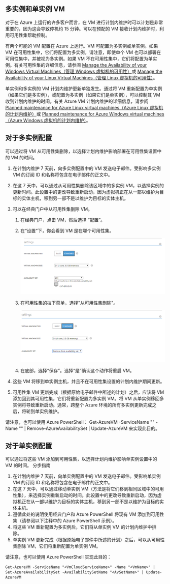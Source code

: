 

## 多实例和单实例 VM
对于在 Azure 上运行的许多客户而言，在 VM 进行计划内维护时可以计划是非常重要的，因为这会导致停机约 15 分钟。可以在预配的 VM 接收计划内维护时，利用可用性集帮助控制。

有两个可能的 VM 配置在 Azure 上运行。VM 可配置为多实例或单实例。如果 VM 在可用性集中，它们将配置为多实例。请注意，即使单个 VM 也可以部署在可用性集中，并被视为多实例。如果 VM 不在可用性集中，它们将配置为单实例。有关可用性集的详细信息，请参阅 [Manage the Availability of your Windows Virtual Machines（管理 Windows 虚拟机的可用性）](/documentation/articles/virtual-machines-windows-manage-availability)或 [Manage the Availability of your Linux Virtual Machines（管理 Linux 虚拟机的可用性）](/documentation/articles/virtual-machines-linux-manage-availability)。

单实例和多实例的 VM 计划内维护更新单独发生。通过将 VM 重新配置为单实例（如果它们是多实例），或配置为多实例（如果它们是单实例），可以控制其 VM 收到计划内维护的时间。有关 Azure VM 计划内维护的详细信息，请参阅 [Planned maintenance for Azure Linux virtual machines（Azure Linux 虚拟机的计划内维护）](/documentation/articles/virtual-machines-linux-planned-maintenance)或 [Planned maintenance for Azure Windows virtual machines（Azure Windows 虚拟机的计划内维护）](/documentation/articles/virtual-machines-windows-planned-maintenance)。

## 对于多实例配置
可以通过将 VM 从可用性集删除，以选择计划内维护影响部署在可用性集设置中的 VM 的时间。

1.	在计划内维护 7 天前，向多实例配置中的 VM 发送电子邮件。受影响多实例 VM 的订阅 ID 和名称将包含在电子邮件的正文中。
2.	在这 7 天中，可以通过从可用性集删除该区域中的多实例 VM，以选择实例的更新时间。此设置中的更改导致重新启动，因为虚拟机正在从一部以维护为目标的实体主机，移到另一部不是以维护为目标的实体主机。 
3.	可以在经典门户中从可用性集删除 VM。 
   
    1.	在经典门户，点击 VM，然后选择 “配置”。 
        
    2.	在“设置”下，你会看到 VM 是在哪个可用性集。
        
    	![可用性集选择](./media/virtual-machines-planned-maintenance-schedule/availabilitysetselection.png)

    3.	在可用性集的拉下菜单，选择"从可用性集删除"。
        
    	![从集中删除](./media/virtual-machines-planned-maintenance-schedule/availabilitysetselectionconfiguration.png)

    4. 在底部，选择“保存”。选择“是”确认这个动作将重启 VM。

4.	这些 VM 将移到单实例主机，并且不在可用性集设置的计划内维护期间更新。
5.	可用性集 VM 更新完成（根据原始电子邮件中所述的计划）之后，应该将 VM 添加回到其可用性集，它们将重新配置为多实例 VM。将 VM 从单实例移回多实例将导致重新启动。通常，跨整个 Azure 环境的所有多实例更新完成之后，将轮到单实例维护。

请注意，也可以使用 Azure PowerShell：
Get-AzureVM -ServiceName "<VmCloudServiceName>" -Name "<VmName>" | Remove-AzureAvailabilitySet | Update-AzureVM 来实现此目的。

## 对于单实例配置
可以通过将这些 VM 添加到可用性集，以选择计划内维护影响单实例设置中的 VM 的时间。
分步指南
1.	在计划内维护 7 天前，向单实例配置中的 VM 发送电子邮件。受影响单实例 VM 的订阅 ID 和名称将包含在电子邮件的正文中。 
2.	在这 7 天中，可以通过移动单实例 VM（方法是将它们移到相同区域中的可用性集），来选择实例重新启动的时间。此设置中的更改导致重新启动，因为虚拟机正在从一部以维护为目标的实体主机，移到另一部不是以维护为目标的实体主机。
3.	遵循此处的说明使用经典门户和 Azure PowerShell 将现有 VM 添加到可用性集（请参阅以下注释中的 Azure PowerShell 示例）。
4.	将这些 VM 重新配置为多实例后，它们将从单实例 VM 的计划内维护中排除。
5.	单实例 VM 更新完成（根据原始电子邮件中所述的计划）之后，可以从可用性集删除 VM，它们将重新配置为单实例 VM。

请注意，也可以使用 Azure PowerShell 实现此目的：

    Get-AzureVM -ServiceName "<VmCloudServiceName>" -Name "<VmName>" | Set-AzureAvailabilitySet -AvailabilitySetName "<AvSetName>" | Update-AzureVM

<!--Anchors-->



<!--Link references-->
[Virtual Machines Manage Availability]: /documentation/articles/virtual-machines-windows-classic-tutorial
[Understand planned versus unplanned maintenance]: /documentation/articles/virtual-machines-linux-manage-availability#Understand-planned-versus-unplanned-maintenance

<!---HONumber=Mooncake_0425_2016-->